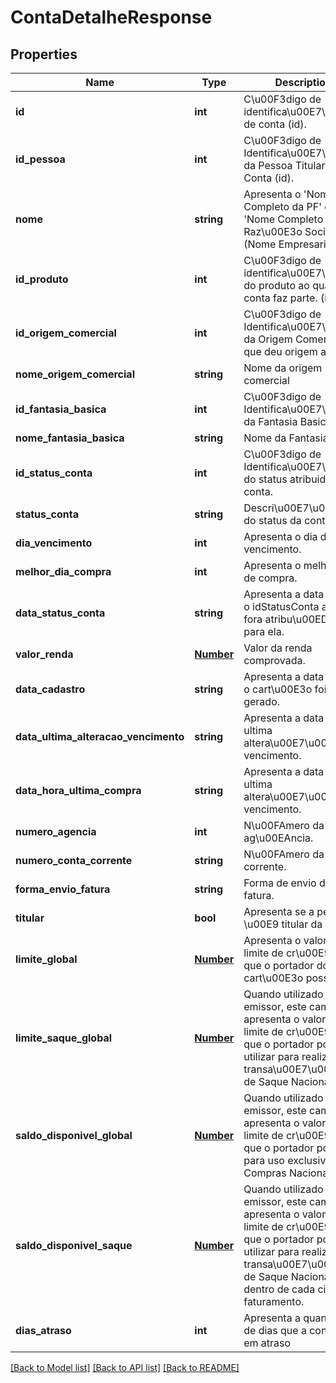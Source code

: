 # ContaDetalheResponse

## Properties
Name | Type | Description | Notes
------------ | ------------- | ------------- | -------------
**id** | **int** | C\u00F3digo de identifica\u00E7\u00E3o de conta (id). | [optional] 
**id_pessoa** | **int** | C\u00F3digo de Identifica\u00E7\u00E3o da Pessoa Titular da Conta (id). | [optional] 
**nome** | **string** | Apresenta o &#39;Nome Completo da PF&#39; ou o &#39;Nome Completo da Raz\u00E3o Social (Nome Empresarial)&#39;. | [optional] 
**id_produto** | **int** | C\u00F3digo de identifica\u00E7\u00E3o do produto ao qual a conta faz parte. (id). | [optional] 
**id_origem_comercial** | **int** | C\u00F3digo de Identifica\u00E7\u00E3o da Origem Comercial (id) que deu origem a Conta. | [optional] 
**nome_origem_comercial** | **string** | Nome da origem comercial | [optional] 
**id_fantasia_basica** | **int** | C\u00F3digo de Identifica\u00E7\u00E3o da Fantasia Basica (id). | [optional] 
**nome_fantasia_basica** | **string** | Nome da Fantasia Basica | [optional] 
**id_status_conta** | **int** | C\u00F3digo de Identifica\u00E7\u00E3o do status atribuido a conta. | [optional] 
**status_conta** | **string** | Descri\u00E7\u00E3o do status da conta | [optional] 
**dia_vencimento** | **int** | Apresenta o dia de vencimento. | [optional] 
**melhor_dia_compra** | **int** | Apresenta o melhor dia de compra. | [optional] 
**data_status_conta** | **string** | Apresenta a data em que o idStatusConta atual fora atribu\u00EDdo para ela. | [optional] 
**valor_renda** | [**Number**](Number.md) | Valor da renda comprovada. | [optional] 
**data_cadastro** | **string** | Apresenta a data em que o cart\u00E3o foi gerado. | [optional] 
**data_ultima_alteracao_vencimento** | **string** | Apresenta a data da ultima altera\u00E7\u00E3o de vencimento. | [optional] 
**data_hora_ultima_compra** | **string** | Apresenta a data da ultima altera\u00E7\u00E3o de vencimento. | [optional] 
**numero_agencia** | **int** | N\u00FAmero da ag\u00EAncia. | [optional] 
**numero_conta_corrente** | **string** | N\u00FAmero da conta corrente. | [optional] 
**forma_envio_fatura** | **string** | Forma de envio da fatura. | [optional] 
**titular** | **bool** | Apresenta se a pessoa \u00E9 titular da conta. | [optional] 
**limite_global** | [**Number**](Number.md) | Apresenta o valor do limite de cr\u00E9dito que o portador do cart\u00E3o possui. | [optional] 
**limite_saque_global** | [**Number**](Number.md) | Quando utilizado pelo emissor, este campo apresenta o valor do limite de cr\u00E9dito que o portador pode utilizar para realizar transa\u00E7\u00F5es de Saque Nacional. | [optional] 
**saldo_disponivel_global** | [**Number**](Number.md) | Quando utilizado pelo emissor, este campo apresenta o valor do limite de cr\u00E9dito que o portador possui para uso exclusivo em Compras Nacionais. | [optional] 
**saldo_disponivel_saque** | [**Number**](Number.md) | Quando utilizado pelo emissor, este campo apresenta o valor do limite de cr\u00E9dito que o portador pode utilizar para realizar transa\u00E7\u00F5es de Saque Nacional dentro de cada ciclo de faturamento. | [optional] 
**dias_atraso** | **int** | Apresenta a quantidade de dias que a conta esta em atraso | [optional] 

[[Back to Model list]](../README.md#documentation-for-models) [[Back to API list]](../README.md#documentation-for-api-endpoints) [[Back to README]](../README.md)


